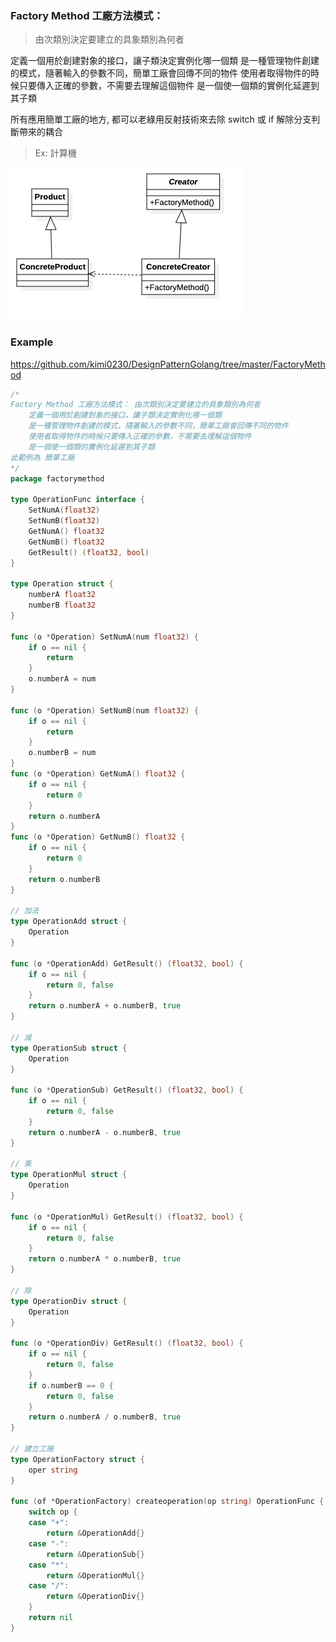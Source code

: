 ### Factory Method 工廠方法模式： 
> 由次類別決定要建立的具象類別為何者
	
定義一個用於創建對象的接口，讓子類決定實例化哪一個類
是一種管理物件創建的模式，隨著輸入的參數不同，簡單工廠會回傳不同的物件
使用者取得物件的時候只要傳入正確的參數，不需要去理解這個物件
是一個使一個類的實例化延遲到其子類

所有應用簡單工廠的地方, 都可以老綠用反射技術來去除 switch 或 if 解除分支判斷帶來的耦合

> Ex: 計算機

![UML](https://github.com/kimi0230/DesignPatternGolang/blob/master/UML/Factory.png?raw=true)

### Example
https://github.com/kimi0230/DesignPatternGolang/tree/master/FactoryMethod 

```go
/*
Factory Method 工廠方法模式： 由次類別決定要建立的具象類別為何者
	定義一個用於創建對象的接口，讓子類決定實例化哪一個類
	是一種管理物件創建的模式，隨著輸入的參數不同，簡單工廠會回傳不同的物件
	使用者取得物件的時候只要傳入正確的參數，不需要去理解這個物件
	是一個使一個類的實例化延遲到其子類
此範例為 簡單工廠
*/
package factorymethod

type OperationFunc interface {
	SetNumA(float32)
	SetNumB(float32)
	GetNumA() float32
	GetNumB() float32
	GetResult() (float32, bool)
}

type Operation struct {
	numberA float32
	numberB float32
}

func (o *Operation) SetNumA(num float32) {
	if o == nil {
		return
	}
	o.numberA = num
}

func (o *Operation) SetNumB(num float32) {
	if o == nil {
		return
	}
	o.numberB = num
}
func (o *Operation) GetNumA() float32 {
	if o == nil {
		return 0
	}
	return o.numberA
}
func (o *Operation) GetNumB() float32 {
	if o == nil {
		return 0
	}
	return o.numberB
}

// 加法
type OperationAdd struct {
	Operation
}

func (o *OperationAdd) GetResult() (float32, bool) {
	if o == nil {
		return 0, false
	}
	return o.numberA + o.numberB, true
}

// 減
type OperationSub struct {
	Operation
}

func (o *OperationSub) GetResult() (float32, bool) {
	if o == nil {
		return 0, false
	}
	return o.numberA - o.numberB, true
}

// 乘
type OperationMul struct {
	Operation
}

func (o *OperationMul) GetResult() (float32, bool) {
	if o == nil {
		return 0, false
	}
	return o.numberA * o.numberB, true
}

// 除
type OperationDiv struct {
	Operation
}

func (o *OperationDiv) GetResult() (float32, bool) {
	if o == nil {
		return 0, false
	}
	if o.numberB == 0 {
		return 0, false
	}
	return o.numberA / o.numberB, true
}

// 建立工廠
type OperationFactory struct {
	oper string
}

func (of *OperationFactory) createoperation(op string) OperationFunc {
	switch op {
	case "+":
		return &OperationAdd{}
	case "-":
		return &OperationSub{}
	case "*":
		return &OperationMul{}
	case "/":
		return &OperationDiv{}
	}
	return nil
}

```